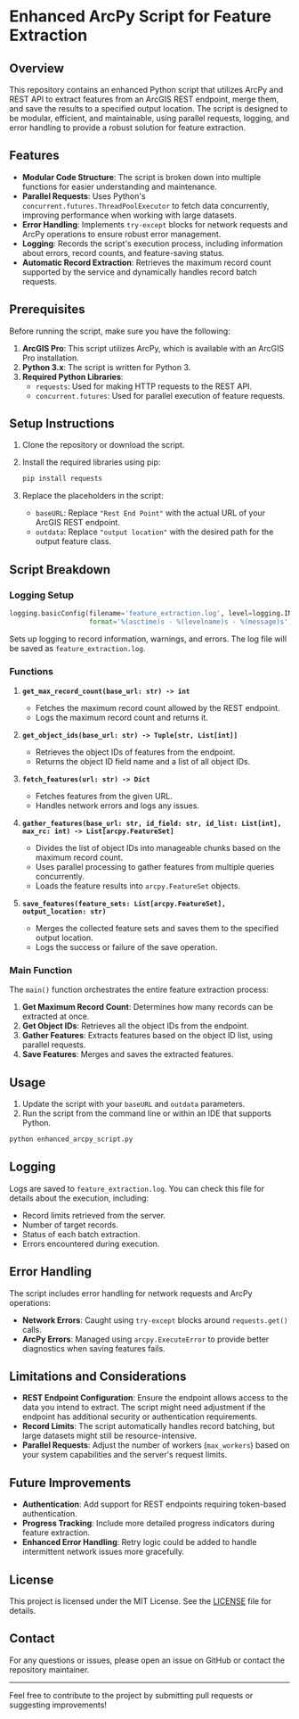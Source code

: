 # Enhanced ArcPy Script for Feature Extraction

## Overview

This repository contains an enhanced Python script that utilizes ArcPy and REST API to extract features from an ArcGIS REST endpoint, merge them, and save the results to a specified output location. The script is designed to be modular, efficient, and maintainable, using parallel requests, logging, and error handling to provide a robust solution for feature extraction.

## Features

- **Modular Code Structure**: The script is broken down into multiple functions for easier understanding and maintenance.
- **Parallel Requests**: Uses Python's `concurrent.futures.ThreadPoolExecutor` to fetch data concurrently, improving performance when working with large datasets.
- **Error Handling**: Implements `try-except` blocks for network requests and ArcPy operations to ensure robust error management.
- **Logging**: Records the script's execution process, including information about errors, record counts, and feature-saving status.
- **Automatic Record Extraction**: Retrieves the maximum record count supported by the service and dynamically handles record batch requests.

## Prerequisites

Before running the script, make sure you have the following:

1. **ArcGIS Pro**: This script utilizes ArcPy, which is available with an ArcGIS Pro installation.
2. **Python 3.x**: The script is written for Python 3.
3. **Required Python Libraries**:
   - `requests`: Used for making HTTP requests to the REST API.
   - `concurrent.futures`: Used for parallel execution of feature requests.

## Setup Instructions

1. Clone the repository or download the script.
2. Install the required libraries using pip:

   ```sh
   pip install requests
   ```
3. Replace the placeholders in the script:
   - `baseURL`: Replace `"Rest End Point"` with the actual URL of your ArcGIS REST endpoint.
   - `outdata`: Replace `"output location"` with the desired path for the output feature class.

## Script Breakdown

### Logging Setup

```python
logging.basicConfig(filename='feature_extraction.log', level=logging.INFO,
                    format='%(asctime)s - %(levelname)s - %(message)s')
```
Sets up logging to record information, warnings, and errors. The log file will be saved as `feature_extraction.log`.

### Functions

1. **`get_max_record_count(base_url: str) -> int`**
   - Fetches the maximum record count allowed by the REST endpoint.
   - Logs the maximum record count and returns it.

2. **`get_object_ids(base_url: str) -> Tuple[str, List[int]]`**
   - Retrieves the object IDs of features from the endpoint.
   - Returns the object ID field name and a list of all object IDs.

3. **`fetch_features(url: str) -> Dict`**
   - Fetches features from the given URL.
   - Handles network errors and logs any issues.

4. **`gather_features(base_url: str, id_field: str, id_list: List[int], max_rc: int) -> List[arcpy.FeatureSet]`**
   - Divides the list of object IDs into manageable chunks based on the maximum record count.
   - Uses parallel processing to gather features from multiple queries concurrently.
   - Loads the feature results into `arcpy.FeatureSet` objects.

5. **`save_features(feature_sets: List[arcpy.FeatureSet], output_location: str)`**
   - Merges the collected feature sets and saves them to the specified output location.
   - Logs the success or failure of the save operation.

### Main Function

The `main()` function orchestrates the entire feature extraction process:

1. **Get Maximum Record Count**: Determines how many records can be extracted at once.
2. **Get Object IDs**: Retrieves all the object IDs from the endpoint.
3. **Gather Features**: Extracts features based on the object ID list, using parallel requests.
4. **Save Features**: Merges and saves the extracted features.

## Usage

1. Update the script with your `baseURL` and `outdata` parameters.
2. Run the script from the command line or within an IDE that supports Python.

```sh
python enhanced_arcpy_script.py
```

## Logging

Logs are saved to `feature_extraction.log`. You can check this file for details about the execution, including:
- Record limits retrieved from the server.
- Number of target records.
- Status of each batch extraction.
- Errors encountered during execution.

## Error Handling

The script includes error handling for network requests and ArcPy operations:
- **Network Errors**: Caught using `try-except` blocks around `requests.get()` calls.
- **ArcPy Errors**: Managed using `arcpy.ExecuteError` to provide better diagnostics when saving features fails.

## Limitations and Considerations

- **REST Endpoint Configuration**: Ensure the endpoint allows access to the data you intend to extract. The script might need adjustment if the endpoint has additional security or authentication requirements.
- **Record Limits**: The script automatically handles record batching, but large datasets might still be resource-intensive.
- **Parallel Requests**: Adjust the number of workers (`max_workers`) based on your system capabilities and the server's request limits.

## Future Improvements

- **Authentication**: Add support for REST endpoints requiring token-based authentication.
- **Progress Tracking**: Include more detailed progress indicators during feature extraction.
- **Enhanced Error Handling**: Retry logic could be added to handle intermittent network issues more gracefully.

## License

This project is licensed under the MIT License. See the [LICENSE](LICENSE) file for details.

## Contact

For any questions or issues, please open an issue on GitHub or contact the repository maintainer.

---
Feel free to contribute to the project by submitting pull requests or suggesting improvements!

